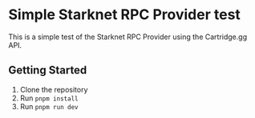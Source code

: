 # Simple Starknet RPC Provider test

This is a simple test of the Starknet RPC Provider using the Cartridge.gg API.

## Getting Started

1. Clone the repository
2. Run `pnpm install`
3. Run `pnpm run dev`
